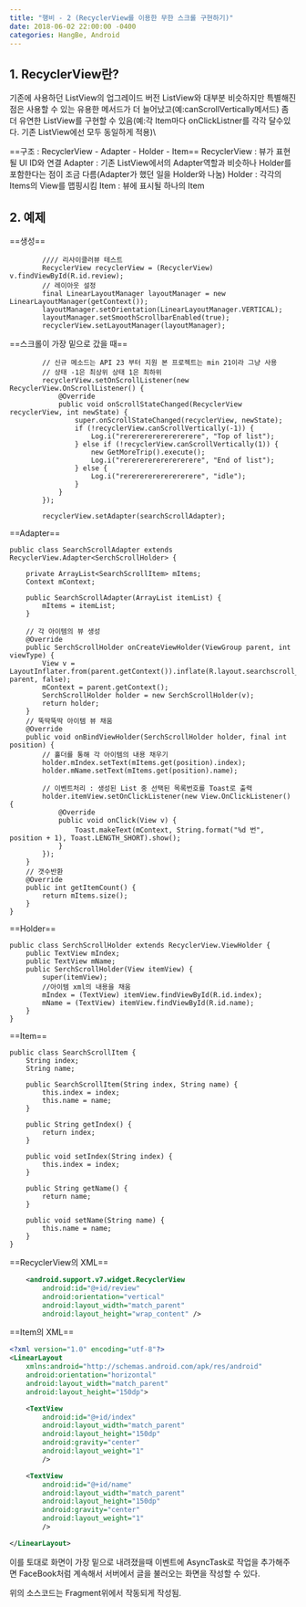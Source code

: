 ```yaml
---
title: "행비 - 2 (RecyclerView를 이용한 무한 스크롤 구현하기)"
date: 2018-06-02 22:00:00 -0400
categories: HangBe, Android
---
```


## 1. RecyclerView란?
기존에 사용하던 ListView의 업그레이드 버전
ListView와 대부분 비슷하지만 특별해진 점은 사용할 수 있는 유용한 메서드가 더 늘어났고(예:canScrollVertically메서드)
좀 더 유연한 ListView를 구현할 수 있음(예:각 Item마다 onClickListner를 각각 달수있다. 기존 ListView에선 모두 동일하게 적용)\

==구조 : RecyclerView - Adapter - Holder - Item==
RecyclerView : 뷰가 표현될 UI ID와 연결
Adapter : 기존 ListView에서의 Adapter역할과 비슷하나 Holder를 포함한다는 점이 조금 다름(Adapter가 했던 일을 Holder와 나눔)
Holder : 각각의 Items의 View를 맵핑시킴
Item : 뷰에 표시될 하나의 Item

## 2. 예제
==생성==
```android
        //// 리사이클러뷰 테스트
        RecyclerView recyclerView = (RecyclerView) v.findViewById(R.id.review);
        // 레이아웃 설정
        final LinearLayoutManager layoutManager = new LinearLayoutManager(getContext());
        layoutManager.setOrientation(LinearLayoutManager.VERTICAL);
        layoutManager.setSmoothScrollbarEnabled(true);
        recyclerView.setLayoutManager(layoutManager);
```

==스크롤이 가장 밑으로 갔을 때==
```android
        // 신규 메소드는 API 23 부터 지원 본 프로젝트는 min 21이라 그냥 사용
        // 상태 -1은 최상위 상태 1은 최하위
        recyclerView.setOnScrollListener(new RecyclerView.OnScrollListener() {
            @Override
            public void onScrollStateChanged(RecyclerView recyclerView, int newState) {
                super.onScrollStateChanged(recyclerView, newState);
                if (!recyclerView.canScrollVertically(-1)) {
                    Log.i("rererererererererere", "Top of list");
                } else if (!recyclerView.canScrollVertically(1)) {
                    new GetMoreTrip().execute();
                    Log.i("rererererererererere", "End of list");
                } else {
                    Log.i("rererererererererere", "idle");
                }
            }
        });

        recyclerView.setAdapter(searchScrollAdapter);
```

==Adapter==
```android
public class SearchScrollAdapter extends RecyclerView.Adapter<SerchScrollHolder> {

    private ArrayList<SearchScrollItem> mItems;
    Context mContext;

    public SearchScrollAdapter(ArrayList itemList) {
        mItems = itemList;
    }

    // 각 아이템의 뷰 생성
    @Override
    public SerchScrollHolder onCreateViewHolder(ViewGroup parent, int viewType) {
        View v = LayoutInflater.from(parent.getContext()).inflate(R.layout.searchscroll_item, parent, false);
        mContext = parent.getContext();
        SerchScrollHolder holder = new SerchScrollHolder(v);
        return holder;
    }
    // 뚝딱뚝딱 아이템 뷰 채움
    @Override
    public void onBindViewHolder(SerchScrollHolder holder, final int position) {
        // 홀더를 통해 각 아이템의 내용 채우기
        holder.mIndex.setText(mItems.get(position).index);
        holder.mName.setText(mItems.get(position).name);

        // 이벤트처리 : 생성된 List 중 선택된 목록번호를 Toast로 출력
        holder.itemView.setOnClickListener(new View.OnClickListener() {
            @Override
            public void onClick(View v) {
                Toast.makeText(mContext, String.format("%d 번", position + 1), Toast.LENGTH_SHORT).show();
            }
        });
    }
    // 갯수반환
    @Override
    public int getItemCount() {
        return mItems.size();
    }
}
```

==Holder==
```android
public class SerchScrollHolder extends RecyclerView.ViewHolder {
    public TextView mIndex;
    public TextView mName;
    public SerchScrollHolder(View itemView) {
        super(itemView);
        //아이템 xml의 내용을 채움
        mIndex = (TextView) itemView.findViewById(R.id.index);
        mName = (TextView) itemView.findViewById(R.id.name);
    }
}
```

==Item==
```android
public class SearchScrollItem {
    String index;
    String name;

    public SearchScrollItem(String index, String name) {
        this.index = index;
        this.name = name;
    }

    public String getIndex() {
        return index;
    }

    public void setIndex(String index) {
        this.index = index;
    }

    public String getName() {
        return name;
    }

    public void setName(String name) {
        this.name = name;
    }
}
```

==RecyclerView의 XML==
```xml
    <android.support.v7.widget.RecyclerView
        android:id="@+id/review"
        android:orientation="vertical"
        android:layout_width="match_parent"
        android:layout_height="wrap_content" />
```

==Item의 XML==
```xml
<?xml version="1.0" encoding="utf-8"?>
<LinearLayout
    xmlns:android="http://schemas.android.com/apk/res/android"
    android:orientation="horizontal"
    android:layout_width="match_parent"
    android:layout_height="150dp">

    <TextView
        android:id="@+id/index"
        android:layout_width="match_parent"
        android:layout_height="150dp"
        android:gravity="center"
        android:layout_weight="1"
        />

    <TextView
        android:id="@+id/name"
        android:layout_width="match_parent"
        android:layout_height="150dp"
        android:gravity="center"
        android:layout_weight="1"
        />

</LinearLayout>
```

이를 토대로 화면이 가장 밑으로 내려졌을때 이벤트에 AsyncTask로 작업을 추가해주면 FaceBook처럼 계속해서 서버에서 글을 
불러오는 화면을 작성할 수 있다.

위의 소스코드는 Fragment위에서 작동되게 작성됨.